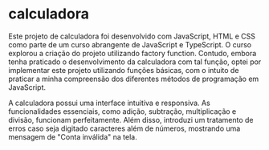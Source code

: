 # calculadora

Este projeto de calculadora foi desenvolvido com JavaScript, HTML e CSS como parte de um curso abrangente de JavaScript e TypeScript. O curso explorou a criação do projeto utilizando factory function. Contudo, embora tenha praticado o desenvolvimento da calculadora com tal função, optei por implementar este projeto utilizando funções básicas, com o intuito de praticar a minha compreensão dos diferentes métodos de programação em JavaScript.

A calculadora possui uma interface intuitiva e responsiva. As funcionalidades essenciais, como adição, subtração, multiplicação e divisão, funcionam perfeitamente. Além disso, introduzi um tratamento de erros caso seja digitado caracteres além de números, mostrando uma mensagem de "Conta inválida" na tela. 
